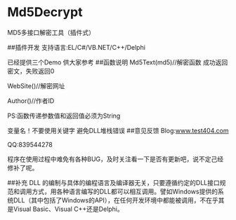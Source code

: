 # Md5Decrypt
MD5多接口解密工具（插件式）

##插件开发
支持语言:EL/C#/VB.NET/C++/Delphi

已经提供三个Demo 供大家参考
##函数说明
Md5Text(md5)//解密函数
成功返回密文，失败返回0

WebSite()//解密网址

Author()//作者ID

PS:函数传递参数值和返回值必须为String

变量名！不要使用关键字 避免DLL堆栈错误
##意见反馈
Blog:www.test404.com

QQ:839544278

程序在使用过程中难免有各种BUG，及时关注看一下是否有更新吧，说不定己经修补了呢。

##补充
DLL 的编制与具体的编程语言及编译器无关，只要遵循约定的DLL接口规范和调用方式，用各种语言编写的DLL都可以相互调用。譬如Windows提供的系统DLL（其中包括了Windows的API），在任何开发环境中都能被调用，不在乎其是Visual Basic、Visual C++还是Delphi。
